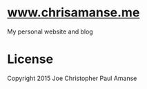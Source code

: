 # www.chrisamanse.me

My personal website and blog

# License

Copyright 2015 Joe Christopher Paul Amanse

